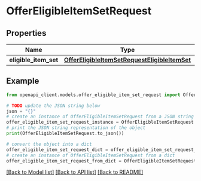 # OfferEligibleItemSetRequest


## Properties

Name | Type | Description | Notes
------------ | ------------- | ------------- | -------------
**eligible_item_set** | [**OfferEligibleItemSetRequestEligibleItemSet**](OfferEligibleItemSetRequestEligibleItemSet.md) |  | [optional] 

## Example

```python
from openapi_client.models.offer_eligible_item_set_request import OfferEligibleItemSetRequest

# TODO update the JSON string below
json = "{}"
# create an instance of OfferEligibleItemSetRequest from a JSON string
offer_eligible_item_set_request_instance = OfferEligibleItemSetRequest.from_json(json)
# print the JSON string representation of the object
print(OfferEligibleItemSetRequest.to_json())

# convert the object into a dict
offer_eligible_item_set_request_dict = offer_eligible_item_set_request_instance.to_dict()
# create an instance of OfferEligibleItemSetRequest from a dict
offer_eligible_item_set_request_from_dict = OfferEligibleItemSetRequest.from_dict(offer_eligible_item_set_request_dict)
```
[[Back to Model list]](../README.md#documentation-for-models) [[Back to API list]](../README.md#documentation-for-api-endpoints) [[Back to README]](../README.md)


